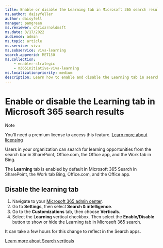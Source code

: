 ```yaml
---
title: Enable or disable the Learning tab in Microsoft 365 search results
ms.author: daisyfeller
author: daisyfell
manager: pamgreen
ms.reviewer: chrisarnoldmsft
ms.date: 3/17/2022
audience: admin
ms.topic: article
ms.service: viva
ms.subservice: viva-learning
search.appverid: MET150
ms.collection: 
    - enabler-strategic
    - m365initiative-viva-learning
ms.localizationpriority: medium
description: Learn how to enable and disable the Learning tab in search results in Microsoft 365, and understand how to search content in SharePoint, Office apps, and Bing.
---
```


# Enable or disable the Learning tab in Microsoft 365 search results

>[!NOTE]
>You'll need a premium license to access this feature. [Learn more about licensing](https://www.microsoft.com/microsoft-viva/learning)

Users in your organization can search for learning opportunities from the search bar in SharePoint, Office.com, the Office app, and the Work tab in Bing.

The **Learning** tab is enabled by default in Microsoft 365 Search in SharePoint, the Work tab Bing, Office.com, and the Office app.  

## Disable the learning tab

1. Navigate to your [Microsoft 365 admin center](https://admin.microsoft.com).
2. Go to **Settings**, then select **Search & intelligence**.
3. Go to the **Customizations** tab, then choose **Verticals**.
4. Select the **Learning** vertical checkbox. Then select the **Enable/Disable** button to show or hide the Learning tab in Microsoft 365 search.

It can take a few hours for this change to reflect in the Search apps.

[Learn more about Search verticals](/microsoftsearch/manage-verticals#manage-organization-level-verticals)
